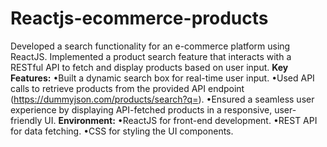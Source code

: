 # Reactjs-ecommerce-products
Developed a search functionality for an e-commerce platform using ReactJS. Implemented a product search feature that interacts with a RESTful API to fetch and display products based on user input.
**Key Features:**
•Built a dynamic search box for real-time user input.
•Used API calls to retrieve products from the provided API endpoint (https://dummyjson.com/products/search?q=).
•Ensured a seamless user experience by displaying API-fetched products in a responsive, user-friendly UI.
**Environment:**
•ReactJS for front-end development.
•REST API for data fetching.
•CSS for styling the UI components.
